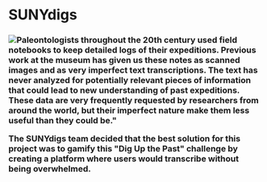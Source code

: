 # SUNYdigs

<h3><p><img src=“/UX/images/digs_logo” align=“left”>Paleontologists throughout the 20th century used field notebooks to keep detailed logs of their expeditions. Previous work at the museum has given us these notes as scanned images and as very imperfect text transcriptions. The text has never analyzed for potentially relevant pieces of information that could lead to new understanding of past expeditions. These data are very frequently requested by researchers from around the world, but their imperfect nature make them less useful than they could be."</p>
     <p>  The SUNYdigs team decided that the best solution for this project was to gamify this "Dig Up the Past" challenge by creating a platform where users would transcribe without being overwhelmed.</p></h3> 
